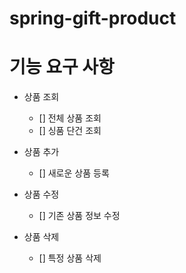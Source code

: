 # spring-gift-product

# 기능 요구 사항
- 상품 조회
  - [] 전체 상품 조회
  - [] 싱품 단건 조회

- 상품 추가
  - [] 새로운 상품 등록

- 상품 수정
  - [] 기존 상품 정보 수정

- 상품 삭제
  - [] 특정 상품 삭제